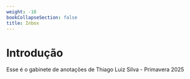 ```yaml
---
weight: -10
bookCollapseSection: false
title: Inbox
---
```


# Introdução

Esse é o gabinete de anotações de Thiago Luiz Silva - Primavera 2025

